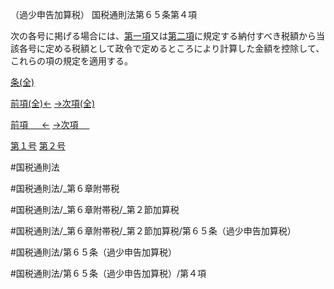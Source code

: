 （過少申告加算税）
国税通則法第６５条第４項

次の各号に掲げる場合には、[第一項](国税通則法＿＿＿＿＿第６５条第１項)又は[第二項](国税通則法＿＿＿＿＿第６５条第２項)に規定する納付すべき税額から当該各号に定める税額として政令で定めるところにより計算した金額を控除して、これらの項の規定を適用する。

[条(全)](国税通則法＿＿＿＿＿第６５条_.md)

[前項(全)←](国税通則法＿＿＿＿＿第６５条第３項_.md)    [→次項(全)](国税通則法＿＿＿＿＿第６５条第５項_.md)

[前項 　 ←](国税通則法＿＿＿＿＿第６５条第３項.md)    [→次項 　 ](国税通則法＿＿＿＿＿第６５条第５項.md)

[第１号](国税通則法＿＿＿＿＿第６５条第４項第１号.md)  [第２号](国税通則法＿＿＿＿＿第６５条第４項第２号.md)  

#国税通則法

#国税通則法/_第６章附帯税

#国税通則法/_第６章附帯税/_第２節加算税

#国税通則法/_第６章附帯税/_第２節加算税/第６５条（過少申告加算税）

#国税通則法/第６５条（過少申告加算税）

#国税通則法/第６５条（過少申告加算税）/第４項

